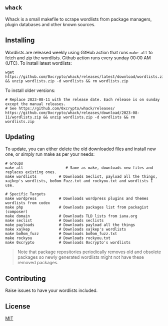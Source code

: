 ## `whack`
Whack is a small makefile to scrape wordlists from package managers, plugin databases and other known sources.

## Installing
Wordlists are released weekly using GitHub action that runs `make all` to fetch and zip the wordlists. Github action runs
every sunday 00:00 AM (UTC). To install latest wordlists:

```
wget https://github.com/0xcrypto/whack/releases/latest/download/wordlists.zip && unzip wordlists.zip -d wordlists && rm wordlists.zip
```

To install older versions:

```
# Replace 2023-08-11 with the release date. Each release is on sunday except the manual releases.
# See https://github.com/0xcrypto/whack/releases/
https://github.com/0xcrypto/whack/releases/download/2023-08-11/wordlists.zip && unzip wordlists.zip -d wordlists && rm wordlists.zip
```

## Updating
To update, you can either delete the old downloaded files and install new one, or simply run make as per your needs:

```
# Groups
make all                   # Same as make, downloads new files and replaces existing ones. 
make wordlists          # Downloads Seclist, payload all the things, xajkep's wordlists, bo0om Fuzz.txt and rockyou.txt and wordlists I use.

# Specific Targets
make wordpress          # Downloads wordpress plugins and themes wordlists from codex
make php                # Downloads packages list from packagist (composer)
make domain             # Downloads TLD lists from iana.org
make seclist            # Downloads seclists
make payloads           # Downloads payload all the things
make xajkep             # Downloads xajkep's wordlists
make bo0om_fuzz         # Downloads bo0om_fuzz.txt
make rockyou            # Downloads rockyou.txt
make 0xcrypto           # Downloads 0xcrypto's wordlists
```
> Note that package repositories periodically removes old and obsolete packages so newly generated wordlists might not have these removed packages.

## Contributing
Raise issues to have your wordlists included.

## License
[MIT](https://choosealicense.com/licenses/mit/)
